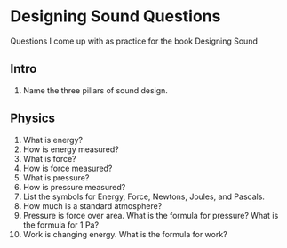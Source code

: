 # Designing Sound Questions
Questions I come up with as practice for the book Designing Sound


## Intro
1. Name the three pillars of sound design.

## Physics
1. What is energy?
2. How is energy measured?
3. What is force?
4. How is force measured?
5. What is pressure?
6. How is pressure measured?
5. List the symbols for Energy, Force, Newtons, Joules, and Pascals.
6. How much is a standard atmosphere?
7. Pressure is force over area. What is the formula for pressure? What is the formula for 1 Pa?
7. Work is changing energy. What is the formula for work?
